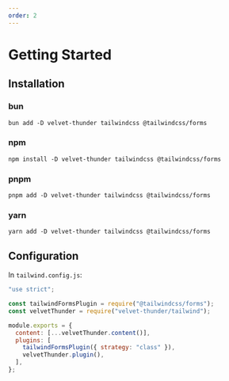 ```yaml
---
order: 2
---
```


# Getting Started

## Installation

### bun

```shell
bun add -D velvet-thunder tailwindcss @tailwindcss/forms
```

### npm

```shell
npm install -D velvet-thunder tailwindcss @tailwindcss/forms
```

### pnpm

```shell
pnpm add -D velvet-thunder tailwindcss @tailwindcss/forms
```

### yarn

```shell
yarn add -D velvet-thunder tailwindcss @tailwindcss/forms
```

## Configuration

In `tailwind.config.js`:

```js
"use strict";

const tailwindFormsPlugin = require("@tailwindcss/forms");
const velvetThunder = require("velvet-thunder/tailwind");

module.exports = {
  content: [...velvetThunder.content()],
  plugins: [
    tailwindFormsPlugin({ strategy: "class" }),
    velvetThunder.plugin(),
  ],
};
```
